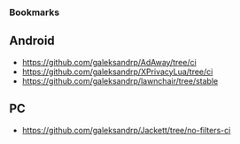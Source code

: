 ### Bookmarks

## Android

- https://github.com/galeksandrp/AdAway/tree/ci
- https://github.com/galeksandrp/XPrivacyLua/tree/ci
- https://github.com/galeksandrp/lawnchair/tree/stable

## PC

- https://github.com/galeksandrp/Jackett/tree/no-filters-ci
